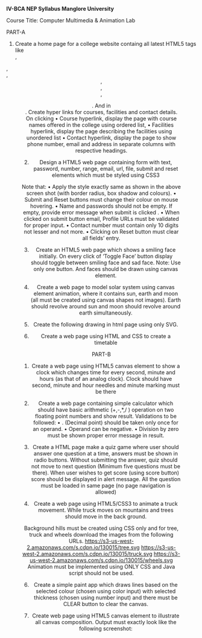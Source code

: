 **IV-BCA  NEP Syllabus Manglore University**

Course Title: Computer Multimedia & Animation Lab

PART-A

1. Create a home page for a college website containg all latest HTML5 tags like <article>,
<aside>, <nav>, <header>, <footer>, <section>, <figure>. And in <nav>. Create hyper
links for courses, facilities and contact details. On clicking
• Course hyperlink, display the page with course names offered in the college using ordered list,
• Facilities hyperlink, display the page describing the facilities using unordered list
• Contact hyperlink, display the page to show phone number, email and address in separate columns with respective headings.

2. Design a HTML5 web page containing form with text, password, number, range, email,
url, file, submit and reset elements which must be styled using CSS3 
  
Note that:
• Apply the style exactly same as shown in the above screen shot (with
border radius, box shadow and colours).
• Submit and Reset buttons must change their colour on mouse hovering.
• Name and passwords should not be empty. If empty, provide error
message when submit is clicked .
• When clicked on submit button email, Profile URLs must be validated for
proper input.
• Contact number must contain only 10 digits not lesser and not more.
• Clicking on Reset button must clear all fields’ entry.

3. Create an HTML5 web page which shows a smiling face initially. On every click of
‘Toggle Face’ button display should toggle between smiling face and sad face.
Note: Use only one button. And faces should be drawn using canvas element. 


5. Create a web page to model solar system using canvas element animation, where it
contains sun, earth and moon (all must be created using canvas shapes not images).
Earth should revolve around sun and moon should revolve around earth
simultaneously. 

6. Create the following drawing in html page using only SVG.


8. Create a web page using HTML and CSS to create a timetable 

  
  

PART-B

1. Create a web page using HTML5 canvas element to show a clock which changes
time for every second, minute and hours (as that of an analog clock). Clock should
have second, minute and hour needles and minute marking must be there 

2. Create a web page containing simple calculator which should have basic arithmetic
(+,-,*,/ ) operation on two floating point numbers and show result.
Validations to be followed:
• . (Decimal point) should be taken only once for an operand.
• Operand can be negative.
• Division by zero must be shown proper error message in result.


3. Create a HTML page make a quiz game where user should answer one question at a
time, answers must be shown in radio buttons. Without submitting the answer, quiz
should not move to next question (Minimum five questions must be there). When
user wishes to get score (using score button) score should be displayed in alert
message. All the question must be loaded in same page (no page navigation is
allowed) 


5. Create a web page using HTML5/CSS3 to animate a truck movement. While truck
moves on mountains and trees should move in the back ground. 

Background hills must be created using CSS only and for tree, truck and wheels
download the images from the following URLs.
https://s3-us-west-2.amazonaws.com/s.cdpn.io/130015/tree.svg
https://s3-us-west-2.amazonaws.com/s.cdpn.io/130015/truck.svg
https://s3-us-west-2.amazonaws.com/s.cdpn.io/130015/wheels.svg
Animation must be implemented using ONLY CSS and Java script should not be used.

  
6. Create a simple paint app which draws lines based on the selected colour (chosen
using color input) with selected thickness (chosen using number input) and there
must be CLEAR button to clear the canvas. 
  
7. Create web page using HTML5 canvas element to illustrate all canvas composition.
Output must exactly look like the following screenshot:

